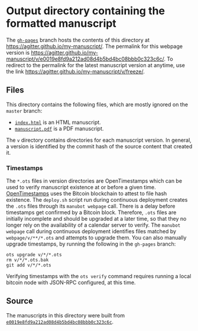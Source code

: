 # Output directory containing the formatted manuscript

The [`gh-pages`](https://github.com/agitter/my-manuscript/tree/gh-pages) branch hosts the contents of this directory at <https://agitter.github.io/my-manuscript/>.
The permalink for this webpage version is <https://agitter.github.io/my-manuscript/v/e0019e8fd9a212ad08d4b5bd4bc08bbb0c323c6c/>.
To redirect to the permalink for the latest manuscript version at anytime, use the link <https://agitter.github.io/my-manuscript/v/freeze/>.

## Files

This directory contains the following files, which are mostly ignored on the `master` branch:

+ [`index.html`](index.html) is an HTML manuscript.
+ [`manuscript.pdf`](manuscript.pdf) is a PDF manuscript.

The `v` directory contains directories for each manuscript version.
In general, a version is identified by the commit hash of the source content that created it.

### Timestamps

The `*.ots` files in version directories are OpenTimestamps which can be used to verify manuscript existence at or before a given time.
[OpenTimestamps](https://opentimestamps.org/) uses the Bitcoin blockchain to attest to file hash existence.
The `deploy.sh` script run during continuous deployment creates the `.ots` files through its `manubot webpage` call.
There is a delay before timestamps get confirmed by a Bitcoin block.
Therefore, `.ots` files are initially incomplete and should be upgraded at a later time, so that they no longer rely on the availability of a calendar server to verify.
The `manubot webpage` call during continuous deployment identifies files matched by `webpage/v/**/*.ots` and attempts to upgrade them.
You can also manually upgrade timestamps, by running the following in the `gh-pages` branch:

```shell
ots upgrade v/*/*.ots
rm v/*/*.ots.bak
git add v/*/*.ots
```

Verifying timestamps with the `ots verify` command requires running a local bitcoin node with JSON-RPC configured, at this time.

## Source

The manuscripts in this directory were built from
[`e0019e8fd9a212ad08d4b5bd4bc08bbb0c323c6c`](https://github.com/agitter/my-manuscript/commit/e0019e8fd9a212ad08d4b5bd4bc08bbb0c323c6c).
